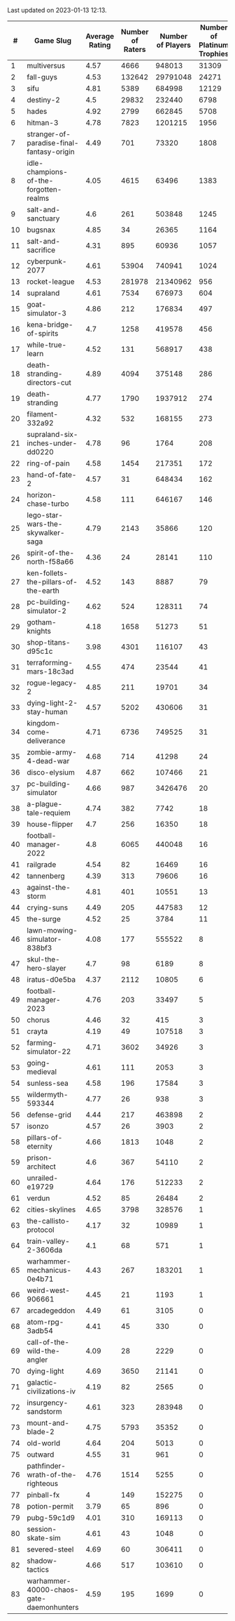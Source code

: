 Last updated on 2023-01-13 12:13.


|#|Game Slug|Average Rating|Number of Raters|Number of Players|Number of Platinum Trophies|Max Rarity (%)|
|---|---|---|---|---|---|---|
|1|multiversus|4.57|4666|948013|31309|76|
|2|fall-guys|4.53|132642|29791048|24271|0.2|
|3|sifu|4.81|5389|684998|12129|96|
|4|destiny-2|4.5|29832|232440|6798|94|
|5|hades|4.92|2799|662845|5708|89|
|6|hitman-3|4.78|7823|1201215|1956|47|
|7|stranger-of-paradise-final-fantasy-origin|4.49|701|73320|1808|98|
|8|idle-champions-of-the-forgotten-realms|4.05|4615|63496|1383|2|
|9|salt-and-sanctuary|4.6|261|503848|1245|83|
|10|bugsnax|4.85|34|26365|1164|97|
|11|salt-and-sacrifice|4.31|895|60936|1057|91|
|12|cyberpunk-2077|4.61|53904|740941|1024|65|
|13|rocket-league|4.53|281978|21340962|956|77|
|14|supraland|4.61|7534|676973|604|99|
|15|goat-simulator-3|4.86|212|176834|497|91|
|16|kena-bridge-of-spirits|4.7|1258|419578|456|94|
|17|while-true-learn|4.52|131|568917|438|93|
|18|death-stranding-directors-cut|4.89|4094|375148|286|91|
|19|death-stranding|4.77|1790|1937912|274|91|
|20|filament-332a92|4.32|532|168155|273|93|
|21|supraland-six-inches-under-dd0220|4.78|96|1764|208|99|
|22|ring-of-pain|4.58|1454|217351|172|96|
|23|hand-of-fate-2|4.57|31|648434|162|72|
|24|horizon-chase-turbo|4.58|111|646167|146|88|
|25|lego-star-wars-the-skywalker-saga|4.79|2143|35866|120|97|
|26|spirit-of-the-north-f58a66|4.36|24|28141|110|65|
|27|ken-follets-the-pillars-of-the-earth|4.52|143|8887|79|45|
|28|pc-building-simulator-2|4.62|524|128311|74|75|
|29|gotham-knights|4.18|1658|51273|51|25|
|30|shop-titans-d95c1c|3.98|4301|116107|43|97|
|31|terraforming-mars-18c3ad|4.55|474|23544|41|45|
|32|rogue-legacy-2|4.85|211|19701|34|3|
|33|dying-light-2-stay-human|4.57|5202|430606|31|6|
|34|kingdom-come-deliverance|4.71|6736|749525|31|30|
|35|zombie-army-4-dead-war|4.68|714|41298|24|67|
|36|disco-elysium|4.87|662|107466|21|28|
|37|pc-building-simulator|4.66|987|3426476|20|48|
|38|a-plague-tale-requiem|4.74|382|7742|18|91|
|39|house-flipper|4.7|256|16350|18|94|
|40|football-manager-2022|4.8|6065|440048|16|49|
|41|railgrade|4.54|82|16469|16|98|
|42|tannenberg|4.39|313|79606|16|88|
|43|against-the-storm|4.81|401|10551|13|36|
|44|crying-suns|4.49|205|447583|12|66|
|45|the-surge|4.52|25|3784|11|94|
|46|lawn-mowing-simulator-838bf3|4.08|177|555522|8|85|
|47|skul-the-hero-slayer|4.7|98|6189|8|96|
|48|iratus-d0e5ba|4.37|2112|10805|6|85|
|49|football-manager-2023|4.76|203|33497|5|80|
|50|chorus|4.46|32|415|3|86|
|51|crayta|4.19|49|107518|3|23|
|52|farming-simulator-22|4.71|3602|34926|3|77|
|53|going-medieval|4.61|111|2053|3|67|
|54|sunless-sea|4.58|196|17584|3|36|
|55|wildermyth-593344|4.77|26|938|3|16|
|56|defense-grid|4.44|217|463898|2|80|
|57|isonzo|4.57|26|3903|2|58|
|58|pillars-of-eternity|4.66|1813|1048|2|81|
|59|prison-architect|4.6|367|54110|2|30|
|60|unrailed-e19729|4.64|176|512233|2|8|
|61|verdun|4.52|85|26484|2|75|
|62|cities-skylines|4.65|3798|328576|1|72|
|63|the-callisto-protocol|4.17|32|10989|1|93|
|64|train-valley-2-3606da|4.1|68|571|1|88|
|65|warhammer-mechanicus-0e4b71|4.43|267|183201|1|25|
|66|weird-west-906661|4.45|21|1193|1|85|
|67|arcadegeddon|4.49|61|3105|0|90|
|68|atom-rpg-3adb54|4.41|45|330|0|98|
|69|call-of-the-wild-the-angler|4.09|28|2229|0|61|
|70|dying-light|4.69|3650|21141|0|95|
|71|galactic-civilizations-iv|4.19|82|2565|0|79|
|72|insurgency-sandstorm|4.61|323|283948|0|5|
|73|mount-and-blade-2|4.75|5793|35352|0|25|
|74|old-world|4.64|204|5013|0|83|
|75|outward|4.55|31|961|0|72|
|76|pathfinder-wrath-of-the-righteous|4.76|1514|5255|0|50|
|77|pinball-fx|4|149|152275|0|85|
|78|potion-permit|3.79|65|896|0|98|
|79|pubg-59c1d9|4.01|310|169113|0|73|
|80|session-skate-sim|4.61|43|1048|0|27|
|81|severed-steel|4.69|60|306411|0|10|
|82|shadow-tactics|4.66|517|103610|0|0.1|
|83|warhammer-40000-chaos-gate-daemonhunters|4.59|195|1699|0|76|
